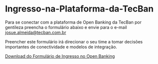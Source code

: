 # Ingresso-na-Plataforma-da-TecBan

Para se conectar com a plataforma de Open Banking da TecBan por gentileza preencha o formulário abaixo e envie para o e-mail josue.almeida@tecban.com.br

Preencher este formulário irá direcionar o seu time a tomar decisões importantes de conectividade e modelos de integração.

[Download do Formulário de Ingresso no Open Banking](https://1drv.ms/w/s!AmMxDxGhYOfggtZkswl5662O4zKpSg?e=z5deFp)
